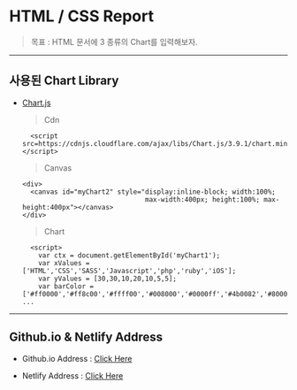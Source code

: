 # HTML / CSS Report

  > 목표 : HTML 문서에 3 종류의 Chart를 입력해보자.

-----------------------------------------------------------------------

## 사용된 Chart Library

- [Chart.js](https://www.chartjs.org/)

  > Cdn
  
    <!-- chart.js -->
        <script src=https://cdnjs.cloudflare.com/ajax/libs/Chart.js/3.9.1/chart.min.js></script>

  > Canvas
  
    <!-- Canvas -->
      <div>
        <canvas id="myChart2" style="display:inline-block; width:100%; 
                                     max-width:400px; height:100%; max-height:400px"></canvas>
      </div>

  > Chart
  
     <!-- Chart -->
        <script>
          var ctx = document.getElementById('myChart1');
          var xValues = ['HTML','CSS','SASS','Javascript','php','ruby','iOS'];
          var yValues = [30,30,10,20,10,5,5];
          var barColor = ['#ff0000','#ff8c00','#ffff00','#008000','#0000ff','#4b0082','#800080'];
      ...
  
-----------------------------------------------------------------------

## Github.io & Netlify Address

  - Github.io Address : [Click Here](https://racheneken.github.io/Github.io-Chartreport/)
  
  - Netlify Address : [Click Here](https://htmlreport.netlify.app/)
  
